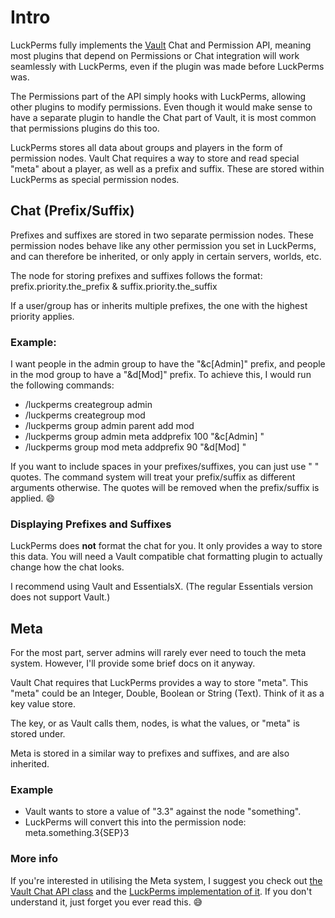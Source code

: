 # Intro
LuckPerms fully implements the [Vault](https://dev.bukkit.org/bukkit-plugins/vault/) Chat and Permission API, meaning most plugins that depend on Permissions or Chat integration will work seamlessly with LuckPerms, even if the plugin was made before LuckPerms was.

The Permissions part of the API simply hooks with LuckPerms, allowing other plugins to modify permissions. Even though it would make sense to have a separate plugin to handle the Chat part of Vault, it is most common that permissions plugins do this too.

LuckPerms stores all data about groups and players in the form of permission nodes. Vault Chat requires a way to store and read special "meta" about a player, as well as a prefix and suffix. These are stored within LuckPerms as special permission nodes.

## Chat (Prefix/Suffix)
Prefixes and suffixes are stored in two separate permission nodes. These permission nodes behave like any other permission you set in LuckPerms, and can therefore be inherited, or only apply in certain servers, worlds, etc.

The node for storing prefixes and suffixes follows the format: prefix.priority.the_prefix & suffix.priority.the_suffix

If a user/group has or inherits multiple prefixes, the one with the highest priority applies.

### Example:
I want people in the admin group to have the "&c[Admin]" prefix, and people in the mod group to have a "&d[Mod]" prefix. To achieve this, I would run the following commands:

* /luckperms creategroup admin
* /luckperms creategroup mod
* /luckperms group admin parent add mod
* /luckperms group admin meta addprefix 100 "&c[Admin] "
* /luckperms group mod meta addprefix 90 "&d[Mod] "

If you want to include spaces in your prefixes/suffixes, you can just use " " quotes. The command system will treat your prefix/suffix as different arguments otherwise. The quotes will be removed when the prefix/suffix is applied. 😄 

### Displaying Prefixes and Suffixes
LuckPerms does **not** format the chat for you. It only provides a way to store this data. You will need a Vault compatible chat formatting plugin to actually change how the chat looks.

I recommend using Vault and EssentialsX. (The regular Essentials version does not support Vault.)

## Meta
For the most part, server admins will rarely ever need to touch the meta system. However, I'll provide some brief docs on it anyway.

Vault Chat requires that LuckPerms provides a way to store "meta". This "meta" could be an Integer, Double, Boolean or String (Text). Think of it as a key value store.

The key, or as Vault calls them, nodes, is what the values, or "meta" is stored under.

Meta is stored in a similar way to prefixes and suffixes, and are also inherited.

### Example
* Vault wants to store a value of "3.3" against the node "something".
* LuckPerms will convert this into the permission node: meta.something.3{SEP}3

### More info
If you're interested in utilising the Meta system, I suggest you check out [the Vault Chat API class](https://github.com/MilkBowl/VaultAPI/blob/master/src/main/java/net/milkbowl/vault/chat/Chat.java) and the [LuckPerms implementation of it](https://github.com/lucko/LuckPerms/blob/master/bukkit/src/main/java/me/lucko/luckperms/bukkit/vault/VaultChatHook.java). If you don't understand it, just forget you ever read this. :sweat_smile: 